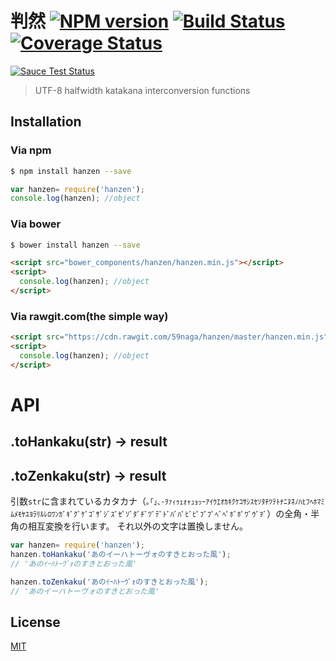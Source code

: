 # 判然 [![NPM version][npm-image]][npm] [![Build Status][travis-image]][travis] [![Coverage Status][coveralls-image]][coveralls]

[![Sauce Test Status][sauce-image]][sauce]

> UTF-8 halfwidth katakana interconversion functions

## Installation
### Via npm

```bash
$ npm install hanzen --save
```

```js
var hanzen= require('hanzen');
console.log(hanzen); //object
```

### Via bower

```bash
$ bower install hanzen --save
```

```html
<script src="bower_components/hanzen/hanzen.min.js"></script>
<script>
  console.log(hanzen); //object
</script>
```

### Via rawgit.com(the simple way)

```html
<script src="https://cdn.rawgit.com/59naga/hanzen/master/hanzen.min.js"></script>
<script>
  console.log(hanzen); //object
</script>
```

# API

## .toHankaku(str) -> result
## .toZenkaku(str) -> result

引数`str`に含まれているカタカナ（`｡｢｣､･ｦｧｨｩｪｫｬｭｮｯｰｱｲｳｴｵｶｷｸｹｺｻｼｽｾｿﾀﾁﾂﾃﾄﾅﾆﾇﾈﾉﾊﾋﾌﾍﾎﾏﾐﾑﾒﾓﾔﾕﾖﾗﾘﾙﾚﾛﾜﾝｶﾞｷﾞｸﾞｹﾞｺﾞｻﾞｼﾞｽﾞｾﾞｿﾞﾀﾞﾁﾞﾂﾞﾃﾞﾄﾞﾊﾞﾊﾟﾋﾞﾋﾟﾌﾞﾌﾟﾍﾞﾍﾟﾎﾞﾎﾟﾜﾞｳﾞｦﾞ`）の全角・半角の相互変換を行います。
それ以外の文字は置換しません。

```js
var hanzen= require('hanzen');
hanzen.toHankaku('あのイーハトーヴォのすきとおった風');
// 'あのｲｰﾊﾄｰｳﾞｫのすきとおった風'

hanzen.toZenkaku('あのｲｰﾊﾄｰｳﾞｫのすきとおった風');
// 'あのイーハトーヴォのすきとおった風'
```

License
---
[MIT][License]

[License]: http://59naga.mit-license.org/

[sauce-image]: http://soysauce.berabou.me/u/59798/hanzen.svg
[sauce]: https://saucelabs.com/u/59798
[npm-image]:https://img.shields.io/npm/v/hanzen.svg?style=flat-square
[npm]: https://npmjs.org/package/hanzen
[travis-image]: http://img.shields.io/travis/59naga/hanzen.svg?style=flat-square
[travis]: https://travis-ci.org/59naga/hanzen
[coveralls-image]: http://img.shields.io/coveralls/59naga/hanzen.svg?style=flat-square
[coveralls]: https://coveralls.io/r/59naga/hanzen?branch=master
